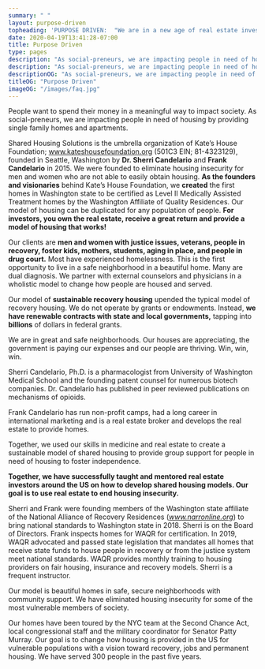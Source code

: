 ```yaml
---
summary: " "
layout: purpose-driven
topheading: 'PURPOSE DRIVEN:  "We are in a new age of real estate investing"'
date: 2020-04-19T13:41:28-07:00
title: Purpose Driven
type: pages
description: "As social-preneurs, we are impacting people in need of housing by providing single family homes and apartments. We were founded to eliminate housing insecurity for men and women who are not able to easily obtain housing."
description: "As social-preneurs, we are impacting people in need of housing by providing single family homes and apartments. We were founded to eliminate housing insecurity for men and women who are not able to easily obtain housing."
descriptionOG: "As social-preneurs, we are impacting people in need of housing by providing single family homes and apartments. We were founded to eliminate housing insecurity for men and women who are not able to easily obtain housing."
titleOG: "Purpose Driven"
imageOG: "/images/faq.jpg"
---
```

People want to spend their money in a meaningful way to impact society.   As social-preneurs, we are impacting people in need of housing by providing single family homes and apartments.  

Shared Housing Solutions is the umbrella organization of Kate’s House Foundation; www.kateshousefoundation.org (501C3 EIN;  81-4323129), founded in Seattle, Washington by **Dr. Sherri Candelario** and **Frank Candelario** in 2015.   We were founded to eliminate housing insecurity for men and women who are not able to easily obtain housing.  **As the founders and visionaries** behind Kate’s House Foundation, we **created** the first homes in Washington state to be certified as Level II Medically Assisted Treatment homes by the Washington Affiliate of Quality Residences.  Our model of housing can be duplicated for any population of people.  **For investors, you own the real estate, receive a great return and provide a model of housing that works!**

Our clients are **men and women with justice issues, veterans, people in recovery, foster kids, mothers, students, aging in place, and people in drug court.**  Most have experienced homelessness. This is the first opportunity to live in a safe neighborhood in a beautiful home.  Many are dual diagnosis.  We partner with external counselors and physicians in a wholistic model to change how people are housed and served.

Our model of **sustainable recovery housing** upended the typical model of recovery housing.  We do not operate by grants or endowments.  Instead, **we have renewable contracts with state and local governments,** tapping into **billions** of dollars in federal grants.

We are in great and safe neighborhoods.  Our houses are appreciating, the government is paying our expenses and our people are thriving.  Win, win, win.

Sherri Candelario, Ph.D.  is a pharmacologist from University of Washington Medical School and the founding patent counsel for numerous biotech companies. Dr. Candelario has published in peer reviewed publications on mechanisms of opioids.

Frank Candelario has run non-profit camps, had a long career in international marketing and  is a real estate broker and develops the real estate to provide homes.  

Together, we used our skills in medicine and real estate to create a sustainable model of shared housing to provide group support for people in need of housing to foster independence.

**Together, we have successfully taught and mentored real estate investors around the US on how to develop shared housing models.  Our goal is to use real estate to end housing insecurity.**

Sherri and Frank were founding members of the Washington state affiliate of the National Alliance of Recovery Residences (*www.narronline.org*)  to bring national standards to Washington state in 2018.   Sherri is on the Board of Directors.   Frank inspects homes for WAQR for certification.   In 2019, WAQR advocated and passed state legislation that mandates all homes that receive state funds to house people in recovery or from the justice system meet national standards.  WAQR provides monthly training to housing providers on fair housing, insurance and recovery models.  Sherri is a frequent instructor.

Our model is beautiful homes in safe, secure neighborhoods with community support.  We have eliminated housing insecurity for some of the most vulnerable members of society.

Our homes have been toured by the NYC team at the Second Chance Act, local congressional staff and the military coordinator for Senator Patty Murray. Our goal is to change how housing is provided in the US for vulnerable populations with a vision toward recovery, jobs and permanent housing.  We have served 300 people in the past five years.
